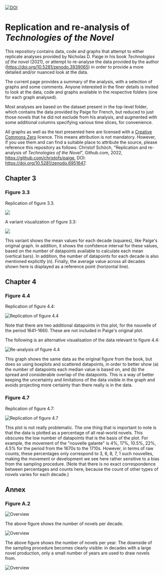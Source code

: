 [![DOI](https://zenodo.org/badge/519745700.svg)](https://zenodo.org/badge/latestdoi/519745700)

# Replication and re-analysis of _Technologies of the Novel_

This repository contains data, code and graphs that attempt to either replicate analyses provided by Nicholas D. Paige in his book _Technologies of the novel_ (2021), or attempt to re-analyse the data provided by the author (https://doi.org/10.5281/zenodo.3939065) in order to provide a more detailed and/or nuanced look at the data. 

The current page provides a summary of the analysis, with a selection of graphs and some comments. Anyone interested in the finer details is invited to look at the data, code and graphs available in the respective folders (one for each graph analysed). 

Most analyses are based on the dataset present in the top-level folder, which contains the data provided by Paige for French, but reduced to just those novels that he did not exclude from his analysis, and augmented with some additional columns specifying various time slices, for convenience. 

All graphs as well as the text presented here are licensed with a [Creative Commons Zero](https://creativecommons.org/share-your-work/public-domain/cc0/) licence. This means attribution is not mandatory. However, if you use them and can find a suitable place to attribute the source, please reference this repository as follows: Christof Schöch, "Replication and re-analysis of _Technologies of the Novel_", Github.com, 2022, https://github.com/christofs/paige, DOI: https://doi.org/10.5281/zenodo.6951647.  

## Chapter 3

### Figure 3.3 

Replication of figure 3.3. 

![](ch3/fig_3-3_replication.svg)


A variant visualization of figure 3.3: 

![](ch3/fig_3-3_errorplot-decade.svg)

This variant shows the mean values for each decade (squares), like Paige's original graph. In addition, it shows the confidence interval for these values, based on the number of datapoints available to calculate each mean (vertical bars). In addition, the number of datapoints for each decade is also mentioned explicitly (n). Finally, the average value across all decades shown here is displayed as a reference point (horizontal line). 

## Chapter 4 

### Figure 4.4 

Replication of figure 4.4: 

![Replication of figure 4.4](ch4/fig_4-4_replication-lineplot-paige44.svg)

Note that there are two additional datapoints in this plot, for the nouvelle of the period 1641-1660. These are not included in Paige's original plot.

The following is an alternative visualisation of the data relevant to figure 4.4:  

![Re-analysis of figure 4.4](ch4/fig_4-4_box%2Bscatter-score.svg)

This graph shows the same data as the original figure from the book, but does so using boxplots and scattered datapoints, in order to better show (a) the number of datapoints each median value is based on, and (b) the spread and considerable overlap of the datapoints. This is a way of better keeping the uncertainty and limitations of the data visible in the graph and avoids projecting more certainty than there really is in the data. 

### Figure 4.7 

Replication of figure 4.7: 

![Replication of figure 4.7](ch4/fig_4-7_lineplot-decades.svg)

This plot is not really problematic. The one thing that is important to note is that the data is plotted as a percentage of all real-world novels. This obscures the low number of datapoints that is the basis of the plot. For example, the movement of the "nouvelle galante" is 4%, 17%, 10.5%, 22%, 4.5% for the period from the 1670s to the 1710s. However, in terms of raw counts, these percentages only correspond to 3, 6, 8, 7, 1 such nouvelles, making the movement or development we see here rather sensitive to a bias from the sampling procedure. (Note that there is no exact correspondence between percentages and counts here, because the count of other types of novels varies for each decade.)

## Annex

### Figure A.2

![Overview](annex/dataset-decades.svg)

The above figure shows the number of novels per decade. 

![Overview](annex/dataset-years.svg)

The above figure shows the number of novels per year. The downside of the sampling procedure becomes clearly visible: in decades with a large novel production, only a small number of years are used to draw novels from. 

![Overview](annex/dataset-years+words.svg)

